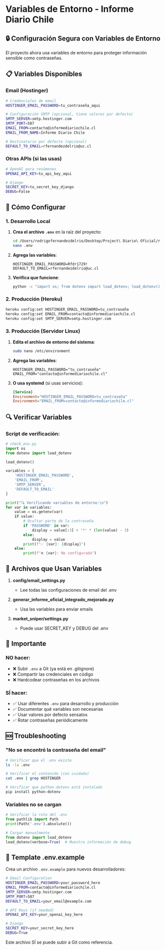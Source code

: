 # Variables de Entorno - Informe Diario Chile

## 🔒 Configuración Segura con Variables de Entorno

El proyecto ahora usa variables de entorno para proteger información sensible como contraseñas.

## 📋 Variables Disponibles

### Email (Hostinger)
```bash
# Credenciales de email
HOSTINGER_EMAIL_PASSWORD=tu_contraseña_aqui

# Configuración SMTP (opcional, tiene valores por defecto)
SMTP_SERVER=smtp.hostinger.com
SMTP_PORT=587
EMAIL_FROM=contacto@informediariochile.cl
EMAIL_FROM_NAME=Informe Diario Chile

# Destinatario por defecto (opcional)
DEFAULT_TO_EMAIL=rfernandezdelrio@uc.cl
```

### Otras APIs (si las usas)
```bash
# OpenAI para resúmenes
OPENAI_API_KEY=tu_api_key_aqui

# Django
SECRET_KEY=tu_secret_key_django
DEBUG=False
```

## 🚀 Cómo Configurar

### 1. Desarrollo Local

1. **Crea el archivo `.env`** en la raíz del proyecto:
   ```bash
   cd /Users/rodrigofernandezdelrio/Desktop/Project\ Diario\ Oficial/repo_clean
   nano .env
   ```

2. **Agrega las variables**:
   ```
   HOSTINGER_EMAIL_PASSWORD=Rfdr1729!
   DEFAULT_TO_EMAIL=rfernandezdelrio@uc.cl
   ```

3. **Verifica que funcione**:
   ```bash
   python -c "import os; from dotenv import load_dotenv; load_dotenv(); print('✅' if os.getenv('HOSTINGER_EMAIL_PASSWORD') else '❌')"
   ```

### 2. Producción (Heroku)

```bash
heroku config:set HOSTINGER_EMAIL_PASSWORD=tu_contraseña
heroku config:set EMAIL_FROM=contacto@informediariochile.cl
heroku config:set SMTP_SERVER=smtp.hostinger.com
```

### 3. Producción (Servidor Linux)

1. **Edita el archivo de entorno del sistema**:
   ```bash
   sudo nano /etc/environment
   ```

2. **Agrega las variables**:
   ```
   HOSTINGER_EMAIL_PASSWORD="tu_contraseña"
   EMAIL_FROM="contacto@informediariochile.cl"
   ```

3. **O usa systemd** (si usas servicios):
   ```ini
   [Service]
   Environment="HOSTINGER_EMAIL_PASSWORD=tu_contraseña"
   Environment="EMAIL_FROM=contacto@informediariochile.cl"
   ```

## 🔍 Verificar Variables

### Script de verificación:
```python
# check_env.py
import os
from dotenv import load_dotenv

load_dotenv()

variables = [
    'HOSTINGER_EMAIL_PASSWORD',
    'EMAIL_FROM',
    'SMTP_SERVER',
    'DEFAULT_TO_EMAIL'
]

print("🔍 Verificando variables de entorno:\n")
for var in variables:
    value = os.getenv(var)
    if value:
        # Ocultar parte de la contraseña
        if 'PASSWORD' in var:
            display = value[:3] + '*' * (len(value) - 3)
        else:
            display = value
        print(f"✅ {var}: {display}")
    else:
        print(f"❌ {var}: No configurada")
```

## 📁 Archivos que Usan Variables

1. **config/email_settings.py**
   - Lee todas las configuraciones de email del .env

2. **generar_informe_oficial_integrado_mejorado.py**
   - Usa las variables para enviar emails

3. **market_sniper/settings.py**
   - Puede usar SECRET_KEY y DEBUG del .env

## 🚨 Importante

### NO hacer:
- ❌ Subir `.env` a Git (ya está en .gitignore)
- ❌ Compartir las credenciales en código
- ❌ Hardcodear contraseñas en los archivos

### SÍ hacer:
- ✅ Usar diferentes `.env` para desarrollo y producción
- ✅ Documentar qué variables son necesarias
- ✅ Usar valores por defecto sensatos
- ✅ Rotar contraseñas periódicamente

## 🆘 Troubleshooting

### "No se encontró la contraseña del email"
```bash
# Verificar que el .env existe
ls -la .env

# Verificar el contenido (con cuidado)
cat .env | grep HOSTINGER

# Verificar que python-dotenv está instalado
pip install python-dotenv
```

### Variables no se cargan
```python
# Verificar la ruta del .env
from pathlib import Path
print(Path('.env').absolute())

# Cargar manualmente
from dotenv import load_dotenv
load_dotenv(verbose=True)  # Muestra información de debug
```

## 📝 Template .env.example

Crea un archivo `.env.example` para nuevos desarrolladores:

```bash
# Email Configuration
HOSTINGER_EMAIL_PASSWORD=your_password_here
EMAIL_FROM=contacto@informediariochile.cl
SMTP_SERVER=smtp.hostinger.com
SMTP_PORT=587
DEFAULT_TO_EMAIL=your_email@example.com

# API Keys (if needed)
OPENAI_API_KEY=your_openai_key_here

# Django
SECRET_KEY=your_secret_key_here
DEBUG=True
```

Este archivo SÍ se puede subir a Git como referencia.